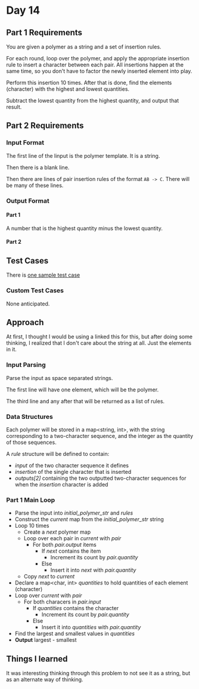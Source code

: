 # Day 14 #

## Part 1 Requirements ##

You are given a polymer as a string and a set of insertion rules.

For each round, loop over the polymer, and apply the appropriate insertion rule to insert a character between each pair.
All insertions happen at the same time, so you don't have to factor the newly inserted element into play.

Perform this insertion 10 times. After that is done, find the elements (character) with the highest and lowest quantities.

Subtract the lowest quantity from the highest quantity, and output that result.

## Part 2 Requirements ##

### Input Format ###

The first line of the linput is the polymer template. It is a string.

Then there is a blank line.

Then there are lines of pair insertion rules of the format `AB -> C`. There will be many of these lines.

### Output Format ###

#### Part 1 ####

A number that is the highest quantity minus the lowest quantity.

#### Part 2 ####


## Test Cases ##

There is [one sample test case](../data/test_cases/day14_test1.txt)

### Custom Test Cases ###

None anticipated.

## Approach ##

At first, I thought I would be using a linked this for this, but after doing some thinking, I realized that I don't care about the string at all. Just the elements in it.

### Input Parsing ###

Parse the input as space separated strings.

The first line will have one element, which will be the polymer.

The third line and any after that will be returned as a list of rules.

### Data Structures ###

Each polymer will be stored in a map<string, int>, with the string corresponding to a two-character sequence, and the integer as the quantity of those sequences.

A *rule* structure will be defined to contain:
- *input* of the two character sequence it defines
- *insertion* of the single character that is inserted
- *outputs[2]* containing the two outputted two-character sequences for when the *insertion* character is added

### Part 1 Main Loop ###

- Parse the input into *initial_polymer_str* and *rules*
- Construct the *current* map from the *initial_polymer_str* string
- Loop 10 times
    - Create a *next* polymer map
    - Loop over each pair in *current* with *pair*
        - For both *pair.output* items
            - If *next* contains the item
                - Increment its count by *pair.quantity*
            - Else
                - Insert it into *next* with *pair.quantity*
    - Copy *next* to *current*
- Declare a map<char, int> *quantities* to hold quantities of each element (character)
- Loop over *current* with *pair*
    - For both characers in *pair.input*
        - If *quantities* contains the character
            - Increment its count by *pair.quantity*
        - Else
            - Insert it into *quantities* with *pair.quantity*
- Find the largest and smallest values in *quantities*
- **Output** largest - smallest

## Things I learned ##

It was interesting thinking through this problem to not see it as a string, but as an alternate way of thinking.
